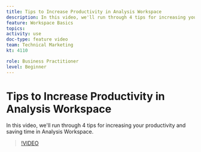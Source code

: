 ```yaml
---
title: Tips to Increase Productivity in Analysis Workspace
description: In this video, we'll run through 4 tips for increasing your productivity and saving time in Analysis Workspace.
feature: Workspace Basics
topics: 
activity: use
doc-type: feature video
team: Technical Marketing
kt: 4110

role: Business Practitioner
level: Beginner
---
```


# Tips to Increase Productivity in Analysis Workspace

In this video, we'll run through 4 tips for increasing your productivity and saving time in Analysis Workspace.

>[!VIDEO](https://video.tv.adobe.com/v/31157/?quality=12)
